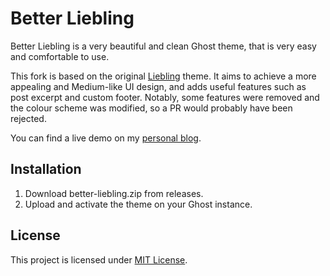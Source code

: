# Better Liebling

Better Liebling is a very beautiful and clean Ghost theme, that is very easy and comfortable to use.

This fork is based on the original [Liebling](https://github.com/eddiesigner/liebling) theme. It aims to achieve a more appealing and Medium-like UI design, and adds useful features such as post excerpt and custom footer. Notably, some features were removed and the colour scheme was modified, so a PR would probably have been rejected.

You can find a live demo on my [personal blog](https://blog.chamburr.xyz).

## Installation

1. Download better-liebling.zip from releases.
2. Upload and activate the theme on your Ghost instance.

## License

This project is licensed under [MIT License](LICENSE).
